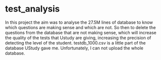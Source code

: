 # test_analysis
In this project the aim was to analyse the 27.5M lines of database to know which questions are making sense and which are not. 
So then to delete the questions from the database that are not making sense, which will increase the quality of the tests that Ustudy are giving, increasing the precision of detecting the level of the student. 
testdb_1000.csv is a little part of the database UStudy gave me. Unfortunately, I can not upload the whole database.
